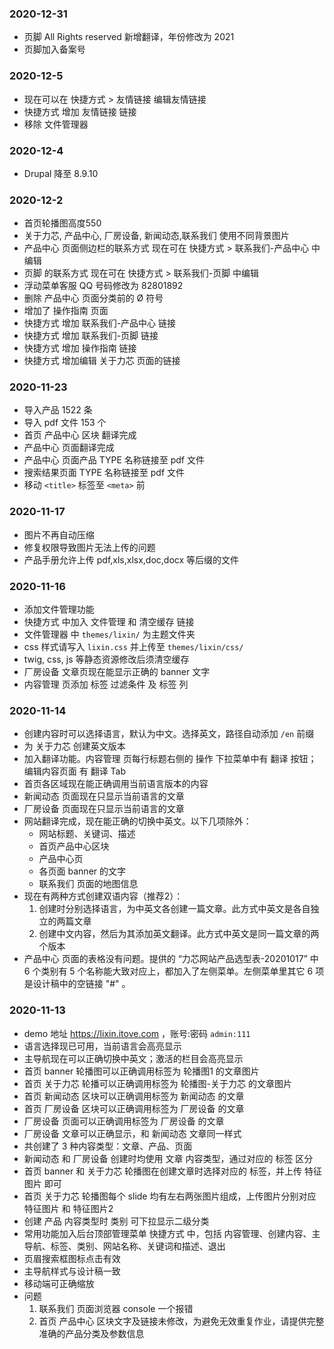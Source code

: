 ### 2020-12-31
* 页脚 All Rights reserved 新增翻译，年份修改为 2021
* 页脚加入备案号

### 2020-12-5
* 现在可以在 快捷方式 > 友情链接 编辑友情链接
* 快捷方式 增加 友情链接 链接
* 移除 文件管理器

### 2020-12-4
* Drupal 降至 8.9.10 

### 2020-12-2
* 首页轮播图高度550
* 关于力芯, 产品中心, 厂房设备, 新闻动态,联系我们 使用不同背景图片
* 产品中心 页面侧边栏的联系方式 现在可在 快捷方式 > 联系我们-产品中心 中编辑
* 页脚 的联系方式 现在可在 快捷方式 > 联系我们-页脚 中编辑
* 浮动菜单客服 QQ 号码修改为 82801892
* 删除 产品中心 页面分类前的 Ø 符号
* 增加了 操作指南 页面
* 快捷方式 增加 联系我们-产品中心 链接
* 快捷方式 增加 联系我们-页脚 链接
* 快捷方式 增加 操作指南 链接
* 快捷方式 增加编辑 关于力芯 页面的链接


### 2020-11-23
* 导入产品 1522 条
* 导入 pdf 文件 153 个
* 首页 产品中心 区块 翻译完成
* 产品中心 页面翻译完成
* 产品中心 页面产品 TYPE 名称链接至 pdf 文件
* 搜索结果页面 TYPE 名称链接至 pdf 文件
* 移动 `<title>` 标签至 `<meta>` 前

### 2020-11-17
* 图片不再自动压缩
* 修复权限导致图片无法上传的问题
* 产品手册允许上传 pdf,xls,xlsx,doc,docx 等后缀的文件

### 2020-11-16
* 添加文件管理功能
* 快捷方式 中加入 文件管理 和 清空缓存 链接
* 文件管理器 中 `themes/lixin/` 为主题文件夹
* css 样式请写入 `lixin.css` 并上传至 `themes/lixin/css/`
* twig, css, js 等静态资源修改后须清空缓存
* 厂房设备 文章页现在能显示正确的 banner 文字
* 内容管理 页添加 标签 过滤条件 及 标签 列

### 2020-11-14
* 创建内容时可以选择语言，默认为中文。选择英文，路径自动添加 `/en` 前缀
* 为 关于力芯 创建英文版本
* 加入翻译功能。内容管理 页每行标题右侧的 操作 下拉菜单中有 翻译 按钮；编辑内容页面 有 翻译 Tab
* 首页各区域现在能正确调用当前语言版本的内容
* 新闻动态 页面现在只显示当前语言的文章
* 厂房设备 页面现在只显示当前语言的文章
* 网站翻译完成，现在能正确的切换中英文。以下几项除外：
    * 网站标题、关键词、描述
    * 首页产品中心区块
    * 产品中心页
    * 各页面 banner 的文字
    * 联系我们 页面的地图信息
* 现在有两种方式创建双语内容（推荐2）：
    1. 创建时分别选择语言，为中英文各创建一篇文章。此方式中英文是各自独立的两篇文章
    1. 创建中文内容，然后为其添加英文翻译。此方式中英文是同一篇文章的两个版本
* 产品中心 页面的表格没有问题。提供的 “力芯网站产品选型表-20201017” 中 6 个类别有 5 个名称能大致对应上，都加入了左侧菜单。左侧菜单里其它 6 项是设计稿中的空链接 "#" 。


### 2020-11-13
* demo 地址 https://lixin.itove.com ，账号:密码 `admin:111`
* 语言选择现已可用，当前语言会高亮显示
* 主导航现在可以正确切换中英文；激活的栏目会高亮显示
* 首页 banner 轮播图可以正确调用标签为 轮播图1 的文章图片
* 首页 关于力芯 轮播可以正确调用标签为 轮播图-关于力芯 的文章图片
* 首页 新闻动态 区块可以正确调用标签为 新闻动态 的文章
* 首页 厂房设备 区块可以正确调用标签为 厂房设备 的文章
* 厂房设备 页面可以正确调用标签为 厂房设备 的文章
* 厂房设备 文章可以正确显示，和 新闻动态 文章同一样式
* 共创建了 3 种内容类型：文章、产品、页面
* 新闻动态 和 厂房设备 创建时均使用 文章 内容类型，通过对应的 标签 区分
* 首页 banner 和 关于力芯 轮播图在创建文章时选择对应的 标签，并上传 特征图片 即可
* 首页 关于力芯 轮播图每个 slide 均有左右两张图片组成，上传图片分别对应 特征图片 和 特征图片2 
* 创建 产品 内容类型时 类别 可下拉显示二级分类
* 常用功能加入后台顶部管理菜单 快捷方式 中，包括 内容管理、创建内容、主导航、标签、类别、网站名称、关键词和描述、退出
* 页眉搜索框图标点击有效
* 主导航样式与设计稿一致
* 移动端可正确缩放
* 问题
    1. 联系我们 页面浏览器 console 一个报错
    1. 首页 产品中心 区块文字及链接未修改，为避免无效重复作业，请提供完整准确的产品分类及参数信息

